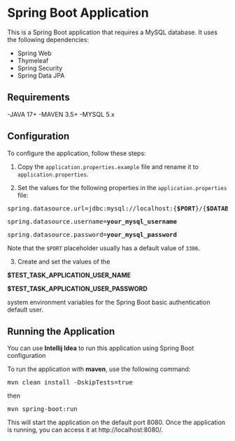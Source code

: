 # Spring Boot Application

This is a Spring Boot application that requires a MySQL database. It uses the following dependencies:

- Spring Web
- Thymeleaf
- Spring Security
- Spring Data JPA

## Requirements

-JAVA 17+
-MAVEN 3.5+
-MYSQL 5.x

## Configuration

To configure the application, follow these steps:

1. Copy the `application.properties.example` file and rename it to `application.properties`.

2. Set the values for the following properties in the `application.properties` file:

<pre>spring.datasource.url=jdbc:mysql://localhost:{<b>$PORT</b>}/{<b>$DATABASE_NAME_IN_LOWER_CASE</b>}?useSSL=false</pre>

<pre>spring.datasource.username=<b>your_mysql_username</b></pre>

<pre>spring.datasource.password=<b>your_mysql_password</b></pre>

Note that the `$PORT` placeholder usually has a default value of `3306`.

3. Create and set the values of the 

**$TEST_TASK_APPLICATION_USER_NAME** 

**$TEST_TASK_APPLICATION_USER_PASSWORD** 

system environment variables for the Spring Boot basic authentication default user.

## Running the Application

You can use **Intellij Idea** to run this application using Spring Boot configuration 

To run the application with **maven**, use the following command:
<pre>mvn clean install -DskipTests=true</pre>
then
<pre>mvn spring-boot:run</pre>
This will start the application on the default port 8080. Once the application is running, you can access it at http://localhost:8080/.
